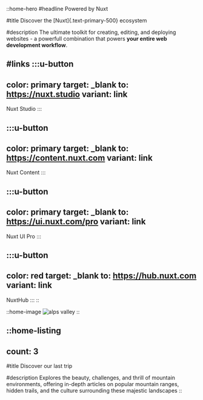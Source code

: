 ::home-hero
#headline
Powered by Nuxt

#title
Discover the [Nuxt]{.text-primary-500} ecosystem

#description
The ultimate toolkit for creating, editing, and deploying websites -  a powerfull combination that powers **your entire web development workflow**.

#links
  :::u-button
  ---
  color: primary
  target: _blank
  to: https://nuxt.studio
  variant: link
  ---
  Nuxt Studio
  :::

  :::u-button
  ---
  color: primary
  target: _blank
  to: https://content.nuxt.com
  variant: link
  ---
  Nuxt Content
  :::

  :::u-button
  ---
  color: primary
  target: _blank
  to: https://ui.nuxt.com/pro
  variant: link
  ---
  Nuxt UI Pro
  :::

  :::u-button
  ---
  color: red
  target: _blank
  to: https://hub.nuxt.com
  variant: link
  ---
  NuxtHub
  :::
::

::home-image
![alps valley](/Pyrenees3.webp)
::

::home-listing
---
count: 3
---
#title
Discover our last trip

#description
Explores the beauty, challenges, and thrill of mountain environments, offering in-depth articles on popular mountain ranges, hidden trails, and the culture surrounding these majestic landscapes
::
